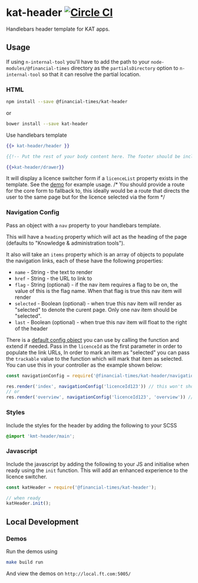 # kat-header [![Circle CI](https://circleci.com/gh/Financial-Times/kmt-header.svg?style=svg)](https://circleci.com/gh/Financial-Times/kmt-header)

Handlebars header template for KAT apps.

## Usage

If using `n-internal-tool` you'll have to add the path to your `node-modules/@financial-times` directory as the `partialsDirectory` option to `n-internal-tool` so that it can resolve the partial location.

### HTML
```sh
npm install --save @financial-times/kat-header
```
or
```sh
bower install --save kat-header
```

Use handlebars template
```hbs
{{> kat-header/header }}

{{!-- Put the rest of your body content here. The footer should be included before the drawer --}}

{{>kat-header/drawer}}
```

It will display a licence switcher form if a `licenceList` property exists in the template. See the [demo](./demos/app.js) for example usage. /* You should provide a route for the core form to fallback to, this ideally would be a route that directs the user to the same page but for the licence selected via the form */

### Navigation Config
Pass an object with a `nav` property to your handlebars template.

This will have a `heading` property which will act as the heading of the page (defaults to "Knowledge & administration tools").

It also will take an `items` property which is an array of objects to populate the navigation links, each of these have the following properties:
- `name` - String - the text to render
- `href` - String - the URL to link to
- `flag` - String (optional) - if the nav item requires a flag to be on, the value of this is the flag name. When that flag is true this nav item will render
- `selected` - Boolean (optional) - when true this nav item will render as "selected" to denote the curent page. Only one nav item should be "selected".
- `last` - Boolean (optional) - when true this nav item will float to the right of the header

There is a [default config object](./navigation-config.js) you can use by calling the function and extend if needed. Pass in the `licenceId` as the first parameter in order to populate the link URLs, In order to mark an item as "selected" you can pass the `trackable` value to the function which will mark that item as selected. You can use this in your controller as the example shown below:

```js
const navigationConfig = require('@financial-times/kat-header/navigation-config');

res.render('index', navigationConfig('licenceId123')) // this won't show any tabs as selected
// or
res.render('overview', navigationConfig('licenceId123', 'overview')) // this will show overview as the selected tab
```


### Styles
Include the styles for the header by adding the following to your SCSS
```scss
@import 'kmt-header/main';
```

### Javascript

Include the javascript by adding the following to your JS and initialise when ready using the `init` function. This will add an enhanced experience to the licence switcher.
```js
const katHeader = require('@financial-times/kat-header');

// when ready
katHeader.init();
```

## Local Development

### Demos

Run the demos using
```sh
make build run
```
And view the demos on `http://local.ft.com:5005/`
